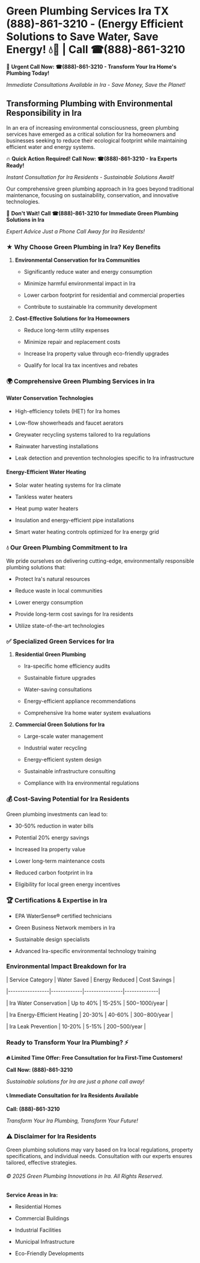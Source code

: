 # Green Plumbing Services Ira TX (888)-861-3210 - (Energy Efficient Solutions to Save Water, Save Energy! 💧🌿 | Call ☎(888)-861-3210

🚨 **Urgent Call Now: ☎(888)-861-3210 - Transform Your Ira Home's Plumbing Today!**
*Immediate Consultations Available in Ira - Save Money, Save the Planet!*

## Transforming Plumbing with Environmental Responsibility in Ira

In an era of increasing environmental consciousness, green plumbing services have emerged as a critical solution for Ira homeowners and businesses seeking to reduce their ecological footprint while maintaining efficient water and energy systems. 

🔥 **Quick Action Required! Call Now: ☎(888)-861-3210 - Ira Experts Ready!**
*Instant Consultation for Ira Residents - Sustainable Solutions Await!*

Our comprehensive green plumbing approach in Ira goes beyond traditional maintenance, focusing on sustainability, conservation, and innovative technologies.

🚨 **Don't Wait! Call ☎(888)-861-3210 for Immediate Green Plumbing Solutions in Ira**
*Expert Advice Just a Phone Call Away for Ira Residents!*

### ★ Why Choose Green Plumbing in Ira? Key Benefits

1. **Environmental Conservation for Ira Communities** 
   - Significantly reduce water and energy consumption
   - Minimize harmful environmental impact in Ira
   - Lower carbon footprint for residential and commercial properties
   - Contribute to sustainable Ira community development

2. **Cost-Effective Solutions for Ira Homeowners** 
   - Reduce long-term utility expenses
   - Minimize repair and replacement costs
   - Increase Ira property value through eco-friendly upgrades
   - Qualify for local Ira tax incentives and rebates

### 🌍 Comprehensive Green Plumbing Services in Ira

#### Water Conservation Technologies
- High-efficiency toilets (HET) for Ira homes
- Low-flow showerheads and faucet aerators
- Greywater recycling systems tailored to Ira regulations
- Rainwater harvesting installations
- Leak detection and prevention technologies specific to Ira infrastructure

#### Energy-Efficient Water Heating
- Solar water heating systems for Ira climate
- Tankless water heaters
- Heat pump water heaters
- Insulation and energy-efficient pipe installations
- Smart water heating controls optimized for Ira energy grid

### 💧 Our Green Plumbing Commitment to Ira

We pride ourselves on delivering cutting-edge, environmentally responsible plumbing solutions that:
- Protect Ira's natural resources
- Reduce waste in local communities
- Lower energy consumption
- Provide long-term cost savings for Ira residents
- Utilize state-of-the-art technologies

### ✅ Specialized Green Services for Ira

1. **Residential Green Plumbing**
   - Ira-specific home efficiency audits
   - Sustainable fixture upgrades
   - Water-saving consultations
   - Energy-efficient appliance recommendations
   - Comprehensive Ira home water system evaluations

2. **Commercial Green Solutions for Ira**
   - Large-scale water management
   - Industrial water recycling
   - Energy-efficient system design
   - Sustainable infrastructure consulting
   - Compliance with Ira environmental regulations

### 💰 Cost-Saving Potential for Ira Residents

Green plumbing investments can lead to:
- 30-50% reduction in water bills
- Potential 20% energy savings
- Increased Ira property value
- Lower long-term maintenance costs
- Reduced carbon footprint in Ira
- Eligibility for local green energy incentives

### 🏆 Certifications & Expertise in Ira

- EPA WaterSense® certified technicians
- Green Business Network members in Ira
- Sustainable design specialists
- Advanced Ira-specific environmental technology training

### Environmental Impact Breakdown for Ira

| Service Category | Water Saved | Energy Reduced | Cost Savings |
|-----------------|-------------|----------------|--------------|
| Ira Water Conservation | Up to 40% | 15-25% | $500-$1000/year |
| Ira Energy-Efficient Heating | 20-30% | 40-60% | $300-$800/year |
| Ira Leak Prevention | 10-20% | 5-15% | $200-$500/year |

### Ready to Transform Your Ira Plumbing? ⚡

**🔥 Limited Time Offer: Free Consultation for Ira First-Time Customers!**

**Call Now: (888)-861-3210**
*Sustainable solutions for Ira are just a phone call away!*

#### 📞 Immediate Consultation for Ira Residents Available

**Call: (888)-861-3210**
*Transform Your Ira Plumbing, Transform Your Future!*

### ⚠️ Disclaimer for Ira Residents

Green plumbing solutions may vary based on Ira local regulations, property specifications, and individual needs. Consultation with our experts ensures tailored, effective strategies.

###### © 2025 Green Plumbing Innovations in Ira. All Rights Reserved.

**Service Areas in Ira:** 
- Residential Homes
- Commercial Buildings
- Industrial Facilities
- Municipal Infrastructure
- Eco-Friendly Developments